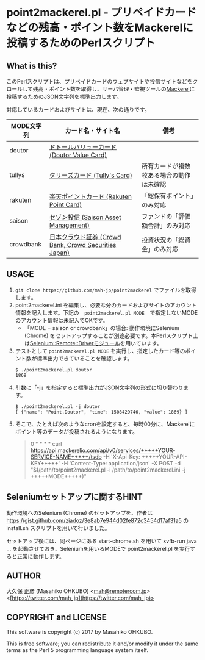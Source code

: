 # point2mackerel.pl - プリペイドカードなどの残高・ポイント数をMackerelに投稿するためのPerlスクリプト

## What is this?

このPerlスクリプトは、プリペイドカードのウェブサイトや投信サイトなどをクロールして残高・ポイント数を取得し、サーバ管理・監視ツールの[Mackerel](https://mackerel.io/ja/)に投稿するためのJSON文字列を標準出力します。

対応しているカードおよびサイトは、現在、次の通りです。

|MODE文字列|カード名・サイト名|備考|
|----|----|----|
|doutor|[ドトールバリューカード (Doutor Value Card)](http://doutor.jp/)||
|tullys|[タリーズカード (Tully's Card)](https://www.tullys.co.jp/cpn/tullyscard/)|所有カードが複数枚ある場合の動作は未確認|
|rakuten|[楽天ポイントカード (Rakuten Point Card)](https://pointcard.rakuten.co.jp/)|「総保有ポイント」のみ対応|
|saison|[セゾン投信 (Saison Asset Management)](https://www.saison-am.co.jp/)|ファンドの「評価額合計」のみ対応|
|crowdbank|[日本クラウド証券 (Crowd Bank, Crowd Securities Japan)](https://crowdbank.jp/)|投資状況の「総資金」のみ対応|

## USAGE

1. ``git clone https://github.com/mah-jp/point2mackerel`` でファイルを取得します。
2. point2mackerel.ini を編集し、必要な分のカードおよびサイトのアカウント情報を記入します。下記の　``point2mackerel.pl MODE``　で指定しないMODEのアカウント情報は未記入でOKです。
	- 「MODE = saison or crowdbank」の場合: 動作環境にSelenium (Chrome) をセットアップすることが別途必要です。本Perlスクリプト上は[Selenium::Remote::Driverモジュール](http://search.cpan.org/~gempesaw/Selenium-Remote-Driver/lib/Selenium/Remote/Driver.pm)を用いています。
3. テストとして ``point2mackerel.pl MODE`` を実行し、指定したカード等のポイント数が標準出力できていることを確認します。
	```
	$ ./point2mackerel.pl doutor
	1869
	```
4. 引数に「-j」を指定すると標準出力がJSON文字列の形式に切り替わります。
	```
	$ ./point2mackerel.pl -j doutor
	[ {"name": "Point.Doutor", "time": 1508429746, "value": 1869} ]
	```
5. そこで、たとえば次のようなcronを設定すると、毎時00分に、Mackerelにポイント等のデータが投稿されるようになります。
	> 0 * * * * curl https://api.mackerelio.com/api/v0/services/+++++YOUR-SERVICE-NAME+++++/tsdb -H 'X-Api-Key: +++++YOUR-API-KEY+++++' -H 'Content-Type: application/json' -X POST -d "$(/path/to/point2mackerel.pl -i /path/to/point2mackerel.ini -j +++++MODE+++++)"

## Seleniumセットアップに関するHINT

動作環境へのSelenium (Chrome) のセットアップを、作者は https://gist.github.com/ziadoz/3e8ab7e944d02fe872c3454d17af31a5 の install.sh スクリプトを用いて行いました。

セットアップ後には、同ページにある start-chrome.sh を用いて xvfb-run java ... を起動させておき、Seleniumを用いるMODEで point2mackerel.pl を実行すると正常に動作します。

## AUTHOR

大久保 正彦 (Masahiko OHKUBO) <[mah@remoteroom.jp](mailto:mah@remoteroom.jp)> <[https://twitter.com/mah_jp](https://twitter.com/mah_jp)>

## COPYRIGHT and LICENSE

This software is copyright (c) 2017 by Masahiko OHKUBO.

This is free software; you can redistribute it and/or modify it under the same terms as the Perl 5 programming language system itself.
